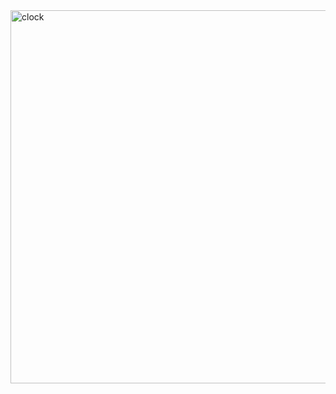 <img width="597" alt="clock" src="https://github.com/anita-patil123/Digital_clock.github.io/assets/141632510/c1838fe7-fdca-4a34-a3e9-b48be759c6bd">
